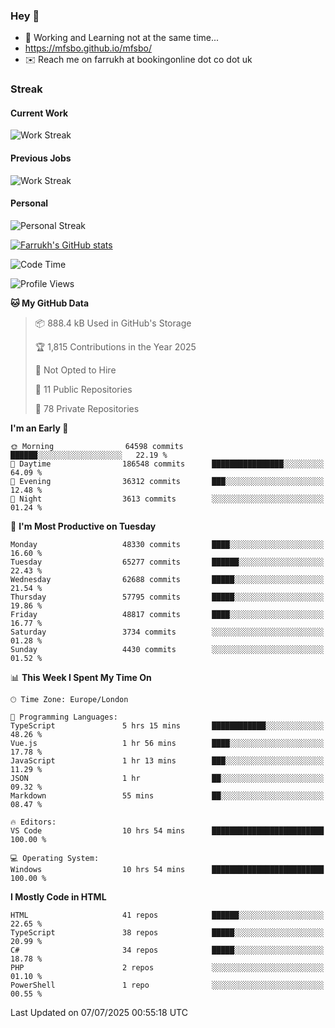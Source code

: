 ### Hey 👋

- 🏃 Working and Learning not at the same time...
- https://mfsbo.github.io/mfsbo/
- ✉️ Reach me on farrukh at bookingonline dot co dot uk

### Streak
#### Current Work
![Work Streak](https://streak-stats.demolab.com/?user=mfsbo)
#### Previous Jobs
![Work Streak](https://streak-stats.demolab.com/?user=farrukhcw)
#### Personal
![Personal Streak](https://streak-stats.demolab.com/?user=farrukhsubhani)

[![Farrukh's GitHub stats](https://github-readme-stats.vercel.app/api?username=mfsbo&hide=stars&count_private=true)](https://github.com/mfsbo/)

<!--START_SECTION:waka-->
![Code Time](http://img.shields.io/badge/Code%20Time-956%20hrs%2012%20mins-blue)

![Profile Views](http://img.shields.io/badge/Profile%20Views-0-blue)

**🐱 My GitHub Data** 

> 📦 888.4 kB Used in GitHub's Storage 
 > 
> 🏆 1,815 Contributions in the Year 2025
 > 
> 🚫 Not Opted to Hire
 > 
> 📜 11 Public Repositories 
 > 
> 🔑 78 Private Repositories 
 > 
**I'm an Early 🐤** 

```text
🌞 Morning                64598 commits       ██████░░░░░░░░░░░░░░░░░░░   22.19 % 
🌆 Daytime                186548 commits      ████████████████░░░░░░░░░   64.09 % 
🌃 Evening                36312 commits       ███░░░░░░░░░░░░░░░░░░░░░░   12.48 % 
🌙 Night                  3613 commits        ░░░░░░░░░░░░░░░░░░░░░░░░░   01.24 % 
```
📅 **I'm Most Productive on Tuesday** 

```text
Monday                   48330 commits       ████░░░░░░░░░░░░░░░░░░░░░   16.60 % 
Tuesday                  65277 commits       ██████░░░░░░░░░░░░░░░░░░░   22.43 % 
Wednesday                62688 commits       █████░░░░░░░░░░░░░░░░░░░░   21.54 % 
Thursday                 57795 commits       █████░░░░░░░░░░░░░░░░░░░░   19.86 % 
Friday                   48817 commits       ████░░░░░░░░░░░░░░░░░░░░░   16.77 % 
Saturday                 3734 commits        ░░░░░░░░░░░░░░░░░░░░░░░░░   01.28 % 
Sunday                   4430 commits        ░░░░░░░░░░░░░░░░░░░░░░░░░   01.52 % 
```


📊 **This Week I Spent My Time On** 

```text
🕑︎ Time Zone: Europe/London

💬 Programming Languages: 
TypeScript               5 hrs 15 mins       ████████████░░░░░░░░░░░░░   48.26 % 
Vue.js                   1 hr 56 mins        ████░░░░░░░░░░░░░░░░░░░░░   17.78 % 
JavaScript               1 hr 13 mins        ███░░░░░░░░░░░░░░░░░░░░░░   11.29 % 
JSON                     1 hr                ██░░░░░░░░░░░░░░░░░░░░░░░   09.32 % 
Markdown                 55 mins             ██░░░░░░░░░░░░░░░░░░░░░░░   08.47 % 

🔥 Editors: 
VS Code                  10 hrs 54 mins      █████████████████████████   100.00 % 

💻 Operating System: 
Windows                  10 hrs 54 mins      █████████████████████████   100.00 % 
```

**I Mostly Code in HTML** 

```text
HTML                     41 repos            ██████░░░░░░░░░░░░░░░░░░░   22.65 % 
TypeScript               38 repos            █████░░░░░░░░░░░░░░░░░░░░   20.99 % 
C#                       34 repos            █████░░░░░░░░░░░░░░░░░░░░   18.78 % 
PHP                      2 repos             ░░░░░░░░░░░░░░░░░░░░░░░░░   01.10 % 
PowerShell               1 repo              ░░░░░░░░░░░░░░░░░░░░░░░░░   00.55 % 
```




 Last Updated on 07/07/2025 00:55:18 UTC
<!--END_SECTION:waka-->
<!--
**mfsbo/mfsbo** is a ✨ _special_ ✨ repository because its `README.md` (this file) appears on your GitHub profile.

Here are some ideas to get you started:

- 🔭 I’m currently working on ...
- 🌱 I’m currently learning ...
- 👯 I’m looking to collaborate on ...
- 🤔 I’m looking for help with ...
- 💬 Ask me about ...
- 📫 How to reach me: ...
- 😄 Pronouns: ...
- ⚡ Fun fact: ...
-->
